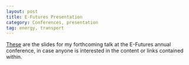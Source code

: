 ```yaml
---
layout: post
title: E-Futures Presentation
category: Conferences, presentation
tag: energy, transport
---
```


[These](http://www.slideshare.net/robinlovelace1985/travelling-to-work-in-a-postcarbon-world) are the slides for my forthcoming talk at the E-Futures annual conference, in case anyone is interested in the content or links contained 
within.

